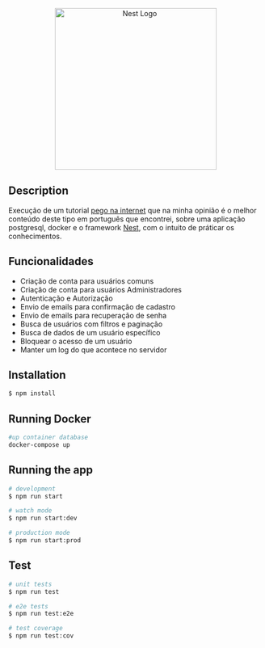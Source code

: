 <p align="center">
  <a href="http://nestjs.com/" target="blank"><img src="https://nestjs.com/img/logo_text.svg" width="320" alt="Nest Logo" /></a>
</p>

[circleci-image]: https://img.shields.io/circleci/build/github/nestjs/nest/master?token=abc123def456
[circleci-url]: https://circleci.com/gh/nestjs/nest

## Description
Execução  de um tutorial [pego na internet](https://medium.com/@iago.maiasilva/construindo-uma-api-com-nestjs-postgresql-e-docker-parte-1-criando-nosso-primeiro-endpoint-248d4b8ecc9c) que na minha opinião é o melhor conteúdo deste tipo em português que encontrei, sobre uma aplicação postgresql, docker e o framework [Nest](https://nestjs.com), com o intuito de práticar os conhecimentos.

## Funcionalidades
- Criação de conta para usuários comuns
- Criação de conta para usuários Administradores
- Autenticação e Autorização
- Envio de emails para confirmação de cadastro
- Envio de emails para recuperação de senha
- Busca de usuários com filtros e paginação
- Busca de dados de um usuário específico
- Bloquear o acesso de um usuário
- Manter um log do que acontece no servidor


## Installation

```bash
$ npm install
```

## Running Docker
```bash
#up container database
docker-compose up

```

## Running the app

```bash
# development
$ npm run start

# watch mode
$ npm run start:dev

# production mode
$ npm run start:prod
```

## Test

```bash
# unit tests
$ npm run test

# e2e tests
$ npm run test:e2e

# test coverage
$ npm run test:cov
```
